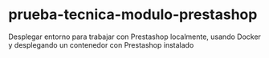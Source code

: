 # prueba-tecnica-modulo-prestashop

Desplegar entorno para trabajar con Prestashop localmente, usando Docker y desplegando un contenedor con Prestashop instalado
